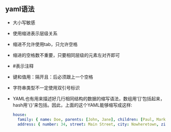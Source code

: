 

## yaml语法

 * 大小写敏感

 * 使用缩进表示层级关系

 * 缩进不允许使用tab，只允许空格

 * 缩进的空格数不重要，只要相同层级的元素左对齐即可

 * #表示注释

 * 键和值用：隔开且：后必须跟上一个空格

 * 字符串类型不一定使用双引号标识

 * YAML也有用来描述好几行相同结构的数据的缩写语法，数组用'[]'包括起来，hash用'{}'来包括。因此，上面的这个YAML能够缩写成这样:

   ```yaml
   house:
     family: { name: Doe, parents: [John, Jane], children: [Paul, Mark, Simone] }
     address: { number: 34, street: Main Street, city: Nowheretown, zipcode: 12345 }
   ```

